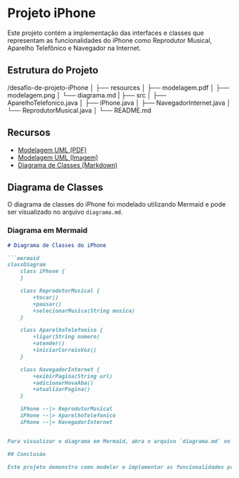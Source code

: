 # Projeto iPhone

Este projeto contém a implementação das interfaces e classes que representam as funcionalidades do iPhone como Reprodutor Musical, Aparelho Telefônico e Navegador na Internet.

## Estrutura do Projeto
/desafio-de-projeto-iPhone
│
├── resources
│ ├── modelagem.pdf
│ ├── modelagem.png
│ └── diagrama.md
|
├── src
│ ├── AparelhoTelefonico.java
│ ├── iPhone.java
│ ├── NavegadorInternet.java
│ └── ReprodutorMusical.java
│
└── README.md


## Recursos

- [Modelagem UML (PDF)](resources/modelagem.pdf)
- [Modelagem UML (Imagem)](resources/modelagem.png)
- [Diagrama de Classes (Markdown)](resources/classDiagram.md)

## Diagrama de Classes

O diagrama de classes do iPhone foi modelado utilizando Mermaid e pode ser visualizado no arquivo `diagrama.md`.

### Diagrama em Mermaid

```markdown
# Diagrama de Classes do iPhone

```mermaid
classDiagram
    class iPhone {
    }

    class ReprodutorMusical {
        +tocar()
        +pausar()
        +selecionarMusica(String musica)
    }

    class AparelhoTelefonico {
        +ligar(String numero)
        +atender()
        +iniciarCorreioVoz()
    }

    class NavegadorInternet {
        +exibirPagina(String url)
        +adicionarNovaAba()
        +atualizarPagina()
    }

    iPhone --|> ReprodutorMusical
    iPhone --|> AparelhoTelefonico
    iPhone --|> NavegadorInternet 


Para visualizar o diagrama em Mermaid, abra o arquivo `diagrama.md` no VS Code e utilize a pré-visualização de Markdown (`Ctrl+Shift+V` ou `Cmd+Shift+V` no macOS).

## Conclusão

Este projeto demonstra como modelar e implementar as funcionalidades principais de um iPhone utilizando Java e UML. A estrutura do projeto é organizada para facilitar a manutenção e a expansão futura.